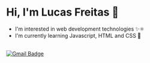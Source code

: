 # Hi, I'm Lucas Freitas 👋


* I'm interested in web development technologies ✨⚛
* I'm currently learning Javascript, HTML and CSS 🌱
 
<br> [![Gmail Badge](https://img.shields.io/badge/-lucas.freitasj.ca@gmail.com-9572FC?style=flat-square&logo=Gmail&logoColor=white&link=mailto:lucas.freitasj.ca@gmail.com)](mailto:lucas.freitasj.ca@gmail.com)

